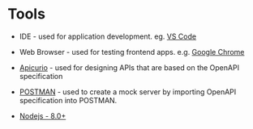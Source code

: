 # Tools 

* IDE  -  used for application development. eg. [VS Code](https://code.visualstudio.com/)
* Web Browser -  used for testing frontend apps. e.g. [Google Chrome](https://www.google.se/chrome/browser/desktop/)
* [Apicurio](https://studio.apicur.io) -  used for designing APIs that are based on the OpenAPI specification
* [POSTMAN](https://www.getpostman.com/downloads/) - used to create a mock server by importing OpenAPI specification into POSTMAN.

* [Nodejs - 8.0+](https://nodejs.org/en/download/)

